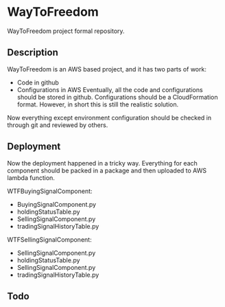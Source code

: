 # WayToFreedom
WayToFreedom project formal repository.

## Description
WayToFreedom is an AWS based project, and it has two parts of work:
* Code in github
* Configurations in AWS
Eventually, all the code and configurations should be stored in github. Configurations should be a CloudFormation format. However, in short this is still the realistic solution.

Now everything except environment configuration should be checked in through git and reviewed by others.

## Deployment
Now the deployment happened in a tricky way. Everything for each component should be packed in a package and then uploaded to AWS lambda function.

WTFBuyingSignalComponent:
* BuyingSignalComponent.py
* holdingStatusTable.py
* SellingSignalComponent.py
* tradingSignalHistoryTable.py

WTFSellingSignalComponent:
* SellingSignalComponent.py
* holdingStatusTable.py
* SellingSignalComponent.py
* tradingSignalHistoryTable.py

## Todo
